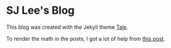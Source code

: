 # SJ Lee's Blog

This blog was created with the Jekyll theme [Tale](https://github.com/chesterhow/tale).

To render the math in the posts, I got a lot of help from [this post](http://csega.github.io/mypost/2017/03/28/how-to-set-up-mathjax-on-jekyll-and-github-properly.html).
